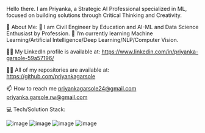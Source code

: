 Hello there. 
I am Priyanka, a Strategic AI Professional specialized in ML, focused on building solutions through Critical Thinking and Creativity. 

💫 About Me:
🔭 I am Civil Engineer by Education and AI-ML and Data Science Enthusiast by Profession.
🌱 I’m currently learning Machine Learning/Artificial Intelligence/Deep Learning/NLP/Computer Vision.

👨‍💻 My LinkedIn profile is available at:
https://www.linkedin.com/in/priyanka-garsole-59a57196/

👨‍💻 All of my repositories are available at:
https://github.com/priyankagarsole

📫 How to reach me 
priyankagarsole24@gmail.com
priyanka.garsole.rw@gmail.com


💻 Tech/Solution Stack:


![image](https://user-images.githubusercontent.com/66243949/207850306-23aa2188-90e7-462e-b336-5acc33628b37.png)
![image](https://user-images.githubusercontent.com/66243949/207805625-03b399e7-895f-4bf8-99de-46f44ce5e0d8.png)
![image](https://user-images.githubusercontent.com/66243949/207806898-d847a7a2-e0e2-4640-a161-9407f43b933e.png)
![image](https://user-images.githubusercontent.com/66243949/207851316-fb2e0fc1-b134-4a97-ac3b-83360491c43c.png)



 





